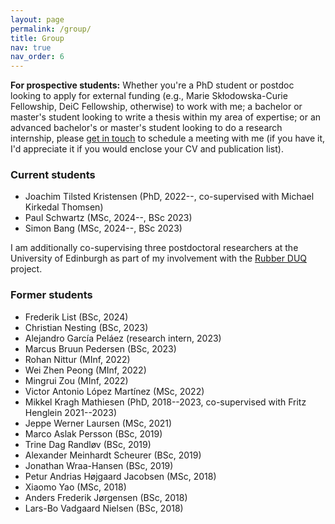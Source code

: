 ```yaml
---
layout: page
permalink: /group/
title: Group
nav: true
nav_order: 6
---
```


**For prospective students:** Whether you're a PhD student or postdoc
looking to apply for external funding (e.g., Marie Skłodowska-Curie
Fellowship, DeiC Fellowship, otherwise) to work with me; a bachelor or
master's student looking to write a thesis within my area of
expertise; or an advanced bachelor's or master's student looking to do
a research internship, please <a
href="mailto:kaarsgaard@imada.sdu.dk">get in touch</a> to schedule a
meeting with me (if you have it, I'd appreciate it if you would
enclose your CV and publication list).

### Current students

- Joachim Tilsted Kristensen (PhD, 2022--, co-supervised with Michael
  Kirkedal Thomsen)
- Paul Schwartz (MSc, 2024--, BSc 2023)
- Simon Bang (MSc, 2024--, BSc 2023)

I am additionally co-supervising three postdoctoral researchers at the
University of Edinburgh as part of my involvement with the <a
href="https://gtr.ukri.org/projects?ref=EP%2FX025551%2F1#/tabOverview">Rubber
DUQ</a> project.

### Former students

- Frederik List (BSc, 2024)
- Christian Nesting (BSc, 2023)
- Alejandro García Peláez (research intern, 2023)
- Marcus Bruun Pedersen (BSc, 2023)
- Rohan Nittur (MInf, 2022)
- Wei Zhen Peong (MInf, 2022)
- Mingrui Zou (MInf, 2022)
- Victor Antonio López Martínez (MSc, 2022)
- Mikkel Kragh Mathiesen (PhD, 2018--2023, co-supervised with Fritz
  Henglein 2021--2023)
- Jeppe Werner Laursen (MSc, 2021)
- Marco Aslak Persson (BSc, 2019)
- Trine Dag Randløv (BSc, 2019)
- Alexander Meinhardt Scheurer (BSc, 2019)
- Jonathan Wraa-Hansen (BSc, 2019)
- Petur Andrias Højgaard Jacobsen (MSc, 2018)
- Xiaomo Yao (MSc, 2018)
- Anders Frederik Jørgensen (BSc, 2018)
- Lars-Bo Vadgaard Nielsen (BSc, 2018)
